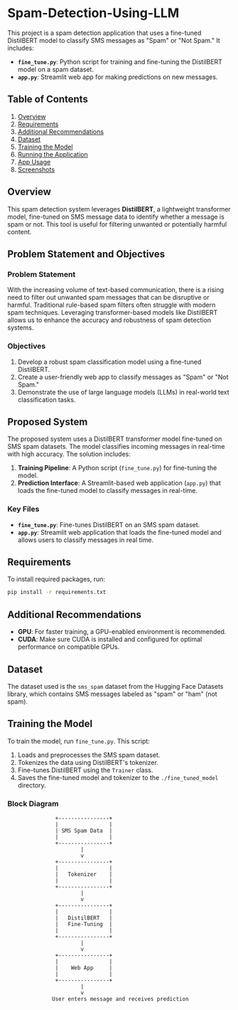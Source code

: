 # Spam-Detection-Using-LLM

This project is a spam detection application that uses a fine-tuned DistilBERT model to classify SMS messages as "Spam" or "Not Spam." It includes:
- **`fine_tune.py`**: Python script for training and fine-tuning the DistilBERT model on a spam dataset.
- **`app.py`**: Streamlit web app for making predictions on new messages.

## Table of Contents
1. [Overview](#overview)
2. [Requirements](#requirements)
3. [Additional Recommendations](#additional-recommendations)
4. [Dataset](#dataset)
5. [Training the Model](#training-the-model)
6. [Running the Application](#running-the-application)
7. [App Usage](#app-usage)
8. [Screenshots](#screenshots)

## Overview

This spam detection system leverages **DistilBERT**, a lightweight transformer model, fine-tuned on SMS message data to identify whether a message is spam or not. This tool is useful for filtering unwanted or potentially harmful content.

## Problem Statement and Objectives

### Problem Statement

With the increasing volume of text-based communication, there is a rising need to filter out unwanted spam messages that can be disruptive or harmful. Traditional rule-based spam filters often struggle with modern spam techniques. Leveraging transformer-based models like DistilBERT allows us to enhance the accuracy and robustness of spam detection systems.

### Objectives

1. Develop a robust spam classification model using a fine-tuned DistilBERT.
2. Create a user-friendly web app to classify messages as "Spam" or "Not Spam."
3. Demonstrate the use of large language models (LLMs) in real-world text classification tasks.

## Proposed System

The proposed system uses a DistilBERT transformer model fine-tuned on SMS spam datasets. The model classifies incoming messages in real-time with high accuracy. The solution includes:

1. **Training Pipeline**: A Python script (`fine_tune.py`) for fine-tuning the model.
2. **Prediction Interface**: A Streamlit-based web application (`app.py`) that loads the fine-tuned model to classify messages in real-time.


### Key Files
- **`fine_tune.py`**: Fine-tunes DistilBERT on an SMS spam dataset.
- **`app.py`**: Streamlit web application that loads the fine-tuned model and allows users to classify messages in real time.

## Requirements

To install required packages, run:

```bash
pip install -r requirements.txt
```


## Additional Recommendations
- **GPU**: For faster training, a GPU-enabled environment is recommended.
- **CUDA**: Make sure CUDA is installed and configured for optimal performance on compatible GPUs.

## Dataset

The dataset used is the `sms_spam` dataset from the Hugging Face Datasets library, which contains SMS messages labeled as "spam" or "ham" (not spam).

## Training the Model

To train the model, run `fine_tune.py`. This script:

1. Loads and preprocesses the SMS spam dataset.
2. Tokenizes the data using DistilBERT's tokenizer.
3. Fine-tunes DistilBERT using the `Trainer` class.
4. Saves the fine-tuned model and tokenizer to the `./fine_tuned_model` directory.

### Block Diagram

                   +----------------+
                   |                |
                   | SMS Spam Data  |
                   |                |
                   +----------------+
                           |
                           v
                   +----------------+
                   |                |
                   |   Tokenizer    |
                   |                |
                   +----------------+
                           |
                           v
                   +----------------+
                   |                |
                   |   DistilBERT   |
                   |   Fine-Tuning  |
                   |                |
                   +----------------+
                           |
                           v
                   +----------------+
                   |                |
                   |    Web App     |
                   |                |
                   +----------------+
                           |
                           v
                  User enters message and receives prediction



